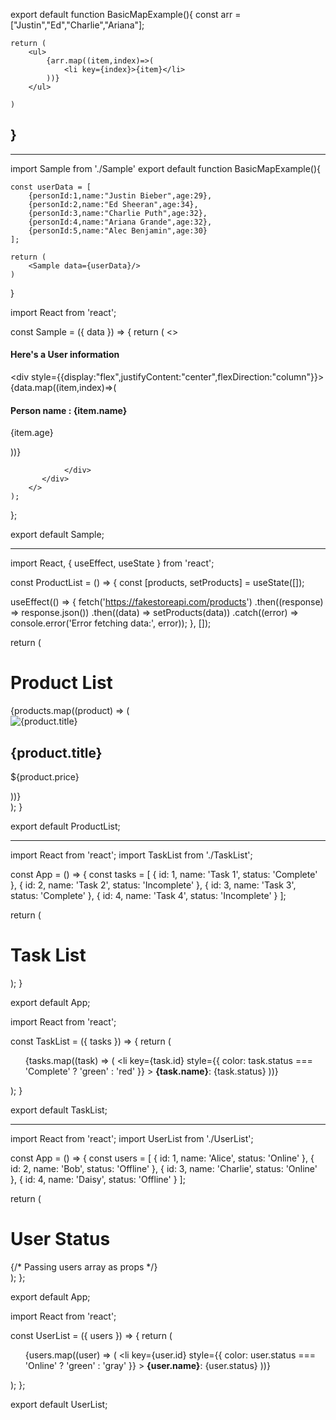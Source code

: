  <!-- Basic Map Example -->

 <!-- When element is being dynamically rendered, It is always a good approch to use a unique element as a key, But here we do not have other option  -->

export default function BasicMapExample(){
    const arr = ["Justin","Ed","Charlie","Ariana"];
    
    return (
        <ul>
            {arr.map((item,index)=>(
                <li key={index}>{item}</li>
            ))}
        </ul>
        
    )
}
--------------------------------------------------------------------------------
----------------------------------------------------------------------------------------------------------------------------------------------------------------
 <!-- Map Example -->
 <!-- Use an array of objects. Here's an example where each object represents a person, and we want to display their name and age dynamically: -->

 <!-- App.js -->
import Sample from './Sample'
export default function BasicMapExample(){

    const userData = [
        {personId:1,name:"Justin Bieber",age:29},
        {personId:2,name:"Ed Sheeran",age:34},
        {personId:3,name:"Charlie Puth",age:32},
        {personId:4,name:"Ariana Grande",age:32},
        {personId:5,name:"Alec Benjamin",age:30}
    ];
    
    return (
        <Sample data={userData}/>
    )
}

<!-- Sample.jsx -->

import React from 'react';

const Sample = ({ data }) => {
    return (
        <>
           <div className = "container">
                <h4> Here's a User information </h4>
                <div style={{display:"flex",justifyContent:"center",flexDirection:"column"}}>
                    {data.map((item,index)=>(
                        <div key={item.personId} >
                            <h4 >Person name : {item.name}</h4>
                            <p>{item.age}</p>
                        </div>
                    ))}
                    
                </div>
           </div>
        </>
    );
};

export default Sample;

------------------------------------------------------------------------------------------------------------------------------------------------------------------------------------------------------------------------------------------------



<!-- Map Example -->

import React, { useEffect, useState } from 'react';

const ProductList = () => {
  const [products, setProducts] = useState([]);

  useEffect(() => {
    fetch('https://fakestoreapi.com/products')
      .then((response) => response.json())
      .then((data) => setProducts(data))
      .catch((error) => console.error('Error fetching data:', error));
  }, []);

  return (
    <div>
      <h1>Product List</h1>
      <div className="product-list">
        {products.map((product) => (
          <div key={product.id} className="product-item">
            <img src={product.image} alt={product.title} />
            <h2>{product.title}</h2>
            <p>${product.price}</p>
          </div>
        ))}
      </div>
    </div>
  );
}

export default ProductList;




------------------------------------------------------------------------------------------------------------------------------------------------------------------------------------------------------------------------------------------------------------------------------------------------------------------------------------

<!-- Map Example -->
<!-- Create a React component that dynamically renders a list of tasks from an array of objects. Each task should display its name and status ("Complete" or "Incomplete"). Use conditional rendering to display the task's status in different colors:

Green for "Complete"
Red for "Incomplete" -->


<!-- App.js -->
import React from 'react';
import TaskList from './TaskList';

const App = () => {
  const tasks = [
    { id: 1, name: 'Task 1', status: 'Complete' },
    { id: 2, name: 'Task 2', status: 'Incomplete' },
    { id: 3, name: 'Task 3', status: 'Complete' },
    { id: 4, name: 'Task 4', status: 'Incomplete' }
  ];

  return (
    <div>
      <h1>Task List</h1>
      <TaskList tasks={tasks} />
    </div>
  );
}

export default App;



<!-- Sample.jsx -->
import React from 'react';

const TaskList = ({ tasks }) => {
  return (
    <ul>
      {tasks.map((task) => (
        <li
          key={task.id}
          style={{
            color: task.status === 'Complete' ? 'green' : 'red'
          }}
        >
          <strong>{task.name}</strong>: {task.status}
        </li>
      ))}
    </ul>
  );
}

export default TaskList;


------------------------------------------------------------------------------------------------------------------------------------------------------------------------------------------------------------------------------------------------------------------------------------------------------------------------------------


<!-- Problem Statement -->
<!-- Create a React component that dynamically renders a list of users from an array of objects. Each user should display their name and online status ("Online" or "Offline"). Use conditional rendering to display the user's online status in different colors:

Green for "Online"
Gray for "Offline"
The App.js component will pass the list of users as props to the child component UserList.js. -->


<!-- App.js -->
import React from 'react';
import UserList from './UserList';

const App = () => {
  const users = [
    { id: 1, name: 'Alice', status: 'Online' },
    { id: 2, name: 'Bob', status: 'Offline' },
    { id: 3, name: 'Charlie', status: 'Online' },
    { id: 4, name: 'Daisy', status: 'Offline' }
  ];

  return (
    <div>
      <h1>User Status</h1>
      {/* Passing users array as props */}
      <UserList users={users} />
    </div>
  );
};

export default App;

<!-- UserList.js -->

import React from 'react';

const UserList = ({ users }) => {
  return (
    <ul>
      {users.map((user) => (
        <li
          key={user.id}
          style={{
            color: user.status === 'Online' ? 'green' : 'gray'
          }}
        >
          <strong>{user.name}</strong>: {user.status}
        </li>
      ))}
    </ul>
  );
};

export default UserList;
